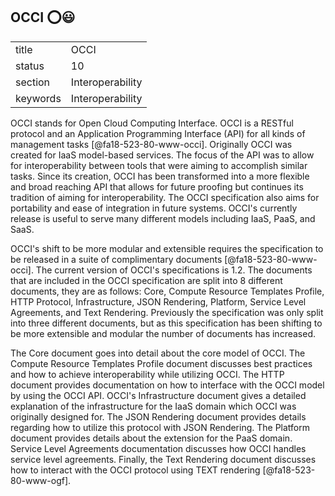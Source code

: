 ## OCCI :o::smiley:


|          |                  |
| -------- | ---------------- |
| title    | OCCI             | 
| status   | 10               |
| section  | Interoperability |
| keywords | Interoperability |



OCCI stands for Open Cloud Computing Interface. OCCI is a RESTful protocol and an Application Programming Interface (API) for all kinds of management tasks [@fa18-523-80-www-occi]. Originally OCCI was created for IaaS model-based services. The focus of the API was to allow for interoperability between tools that were aiming to accomplish similar tasks. Since its creation, OCCI has been transformed into a more flexible and broad reaching API that allows for future proofing but continues its tradition of aiming for interoperability. The OCCI specification also aims for portability and ease of integration in future systems. OCCI's currently release is useful to serve many different models including IaaS, PaaS, and SaaS.

OCCI's shift to be more modular and extensible requires the specification to be released in a suite of complimentary documents [@fa18-523-80-www-occi]. The current version of OCCI's specifications is 1.2. The documents that are included in the OCCI specification are split into 8 different documents, they are as follows: Core, Compute Resource Templates Profile, HTTP Protocol, Infrastructure, JSON Rendering, Platform, Service Level Agreements, and Text Rendering. Previously the specification was only split into three different documents, but as this specification has been shifting to be more extensible and modular the number of documents has increased.

The Core document goes into detail about the core model of OCCI. The Compute Resource Templates Profile document discusses best practices and how to achieve interoperability while utilizing OCCI. The HTTP document provides documentation on how to interface with the OCCI model by using the OCCI API. OCCI's Infrastructure document gives a detailed explanation of the infrastructure for the IaaS domain which OCCI was originally designed for. The JSON Rendering document provides details regarding how to utilize this protocol with JSON Rendering. The Platform document provides details about the extension for the PaaS domain. Service Level Agreements documentation discusses how OCCI handles service level agreements. Finally, the Text Rendering document discusses how to interact with the OCCI protocol using TEXT rendering [@fa18-523-80-www-ogf].


   
